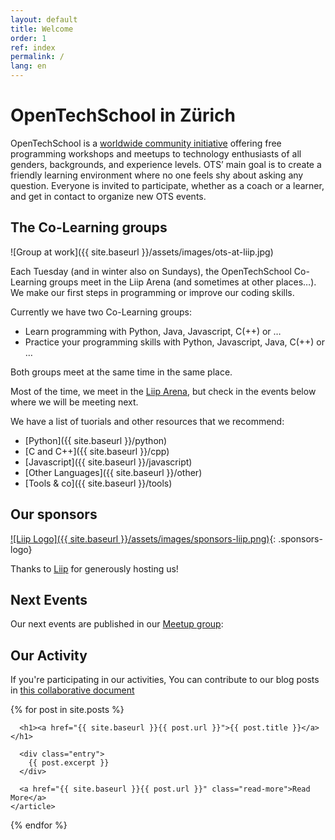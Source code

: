 ```yaml
---
layout: default
title: Welcome
order: 1
ref: index
permalink: /
lang: en
---
```


# OpenTechSchool in Zürich

OpenTechSchool is a [worldwide community initiative](http://www.opentechschool.org/) offering free programming workshops and meetups to technology enthusiasts of all genders, backgrounds, and experience levels. OTS’ main goal is to create a friendly learning environment where no one feels shy about asking any question. Everyone is invited to participate, whether as a coach or a learner, and get in contact to organize new OTS events.

## The Co-Learning groups

![Group at work]({{ site.baseurl }}/assets/images/ots-at-liip.jpg)

Each Tuesday (and in winter also on Sundays), the OpenTechSchool Co-Learning groups meet in the Liip Arena (and sometimes at other places…). We make our first steps in programming or improve our coding skills.

Currently we have two Co-Learning groups:

- Learn programming with Python, Java, Javascript, C(++) or …
- Practice your programming skills with Python, Javascript, Java, C(++) or …

Both groups meet at the same time in the same place.

Most of the time, we meet in the [Liip Arena](), but check in the events below where we will be meeting next.


We have a list of tuorials and other resources that we recommend:

- [Python]({{ site.baseurl }}/python)
- [C and C++]({{ site.baseurl }}/cpp)
- [Javascript]({{ site.baseurl }}/javascript)
- [Other Languages]({{ site.baseurl }}/other)
- [Tools & co]({{ site.baseurl }}/tools)

## Our sponsors

[![Liip Logo]({{ site.baseurl }}/assets/images/sponsors-liip.png)](https://liip.ch){: .sponsors-logo}


Thanks to [Liip](https://liip.ch) for generously hosting us!

## Next Events

Our next events are published in our [Meetup group](https://www.meetup.com/opentechschool-zurich):

<div id="meetupEvents"></div>
<script src="/js/meetup.js"></script>

## Our Activity

If you're participating in our activities, You can contribute to our blog posts in [this collaborative document](https://hackmd.io/IgGBcIrTR_yJ33tp016FSw)

<div class="posts">
  {% for post in site.posts %}
    <article class="post">

      <h1><a href="{{ site.baseurl }}{{ post.url }}">{{ post.title }}</a></h1>

      <div class="entry">
        {{ post.excerpt }}
      </div>

      <a href="{{ site.baseurl }}{{ post.url }}" class="read-more">Read More</a>
    </article>
  {% endfor %}
</div>
